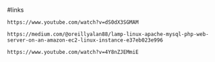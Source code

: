 #links

    https://www.youtube.com/watch?v=dS0dX3SGMAM

    https://medium.com/@oreillyalan88/lamp-linux-apache-mysql-php-web-server-on-an-amazon-ec2-linux-instance-e37eb023e996

    https://www.youtube.com/watch?v=4Y8nZJEMmiE
